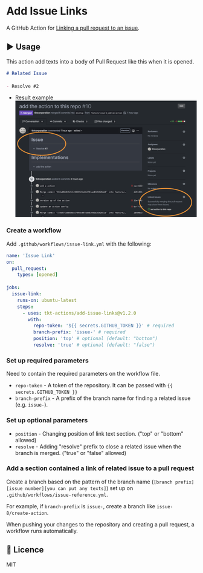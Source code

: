 # Add Issue Links

A GitHub Action for [Linking a pull request to an issue](https://help.github.com/en/enterprise/2.17/user/github/managing-your-work-on-github/linking-a-pull-request-to-an-issue).

## :arrow_forward: Usage

This action add texts into a body of Pull Request like this when it is opened.

```md
# Related Issue

- Resolve #2
```

- Result example
  ![Linking a pull request to an issue](readmeImages/pull-request.png)

### Create a workflow

Add `.github/workflows/issue-link.yml` with the following:

```yml
name: 'Issue Link'
on:
  pull_request:
    types: [opened]

jobs:
  issue-link:
    runs-on: ubuntu-latest
    steps:
      - uses: tkt-actions/add-issue-links@v1.2.0
        with:
          repo-token: '${{ secrets.GITHUB_TOKEN }}' # required
          branch-prefix: 'issue-' # required
          position: 'top' # optional (default: "bottom")
          resolve: 'true' # optional (default: "false")
```

### Set up required parameters

Need to contain the required parameters on the workflow file.

- `repo-token` - A token of the repository. It can be passed with `{{ secrets.GITHUB_TOKEN }}`
- `branch-prefix` - A prefix of the branch name for finding a related issue (e.g. `issue-`).

### Set up optional parameters

- `position` - Changing position of link text section. ("top" or "bottom" allowed)
- `resolve` - Adding \"resolve\" prefix to close a related issue when the branch is merged. ("true" or "false" allowed)

### Add a section contained a link of related issue to a pull request

Create a branch based on the pattern of the branch name (`[branch prefix][issue number][you can put any texts]`) set up on `.github/workflows/issue-reference.yml`.

For example, if `branch-prefix` is `issue-`, create a branch like `issue-8/create-action`.

When pushing your changes to the repository and creating a pull request, a workflow runs automatically.

## :memo: Licence

MIT
